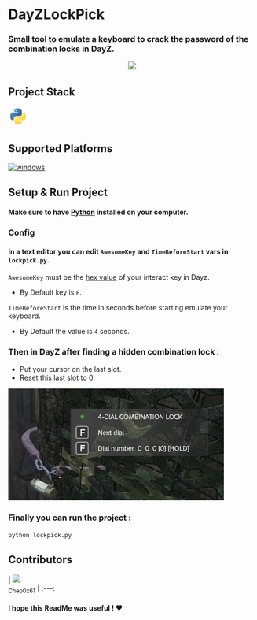 # DayZLockPick

### Small tool to emulate a keyboard to crack the password of the combination locks in DayZ.

<div align="center">
<img src="https://static.wikia.nocookie.net/dayz_gamepedia/images/5/5b/CombinationLock.png/revision/latest/scale-to-width-down/300?cb=20181213204531" />
</div>

## Project Stack

<a href="https://www.python.org" target="_blank" rel="noreferrer"> <img src="https://raw.githubusercontent.com/devicons/devicon/master/icons/python/python-original.svg" alt="python" width="40" height="40"/> </a>

## Supported Platforms

<a href="https://www.microsoft.com/en-us" target="_blank" rel="noreferrer">
        <img src="https://cdn.jsdelivr.net/gh/devicons/devicon/icons/windows8/windows8-original.svg" alt="windows" width="35" height="35"/>
</a>

## Setup & Run Project

#### Make sure to have [Python](https://www.python.org/downloads/) installed on your computer.

### Config
#### In a text editor you can edit `AwesomeKey` and `TimeBeforeStart` vars in `lockpick.py`.

`AwesomeKey` must be the [hex value](https://web.archive.org/web/20190801085838/http://www.gamespp.com/directx/directInputKeyboardScanCodes.html) of your interact key in Dayz. 
- By Default key is `F`.

`TimeBeforeStart` is the time in seconds before starting emulate your keyboard.
- By Default the value is `4` seconds.

### Then in DayZ after finding a hidden combination lock :

- Put your cursor on the last slot.
- Reset this last slot to 0.

<img src="https://github.com/Chep0x61/DayZLockPick/blob/main/.github/assets/combinationlock.jpg?raw=true" /> 

### Finally you can run the project :

```bash
python lockpick.py
```

## Contributors

| [<img src="https://github.com/Chep0x61.png?size=85" width=85><br><sub>Chep0x61</sub>](https://github.com/Chep0x61) | 
:---: 

#### I hope this ReadMe was useful ! :heart:
